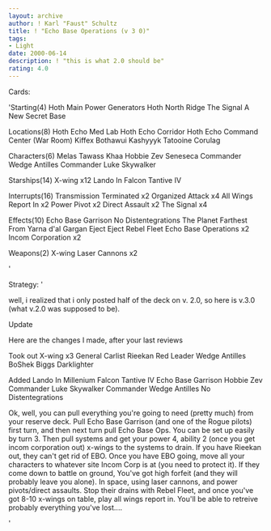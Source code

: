 ```yaml
---
layout: archive
author: ! Karl "Faust" Schultz
title: ! "Echo Base Operations (v 3 0)"
tags:
- Light
date: 2000-06-14
description: ! "this is what 2.0 should be"
rating: 4.0
---
```

Cards: 

'Starting(4)
Hoth Main Power Generators
Hoth North Ridge
The Signal
A New Secret Base

Locations(8)
Hoth Echo Med Lab
Hoth Echo Corridor
Hoth Echo Command Center (War Room)
Kiffex
Bothawui
Kashyyyk
Tatooine
Corulag

Characters(6)
Melas
Tawass Khaa
Hobbie
Zev Seneseca
Commander Wedge Antilles
Commander Luke Skywalker

Starships(14)
X-wing x12
Lando In Falcon
Tantive IV

Interrupts(16)
Transmission Terminated x2
Organized Attack x4
All Wings Report In x2
Power Pivot x2
Direct Assault x2
The Signal x4

Effects(10)
Echo Base Garrison
No Distentegrations
The Planet Farthest From
Yarna d'al Gargan
Eject Eject
Rebel Fleet
Echo Base Operations x2
Incom Corporation x2

Weapons(2)
X-wing Laser Cannons x2










'

Strategy: '

well, i realized that i only posted half of the deck on v. 2.0, so here is v.3.0 (what v.2.0 was supposed to be).

Update

Here are the changes I made, after your last reviews

Took out
X-wing x3
General Carlist Rieekan
Red Leader
Wedge Antilles
BoShek
Biggs Darklighter

Added
Lando In Millenium Falcon
Tantive IV
Echo Base Garrison
Hobbie
Zev
Commander Luke Skywalker
Commander Wedge Antilles
No Distentegrations


Ok, well, you can pull everything you're going to need (pretty much) from your reserve deck. Pull Echo Base Garrison (and one of the Rogue pilots) first turn, and then next turn pull Echo Base Ops. You can be set up easily by turn 3. Then pull systems and get your power 4, ability 2 (once you get incom corporation out) x-wings to the systems to drain. If you have Rieekan out, they can't get rid of EBO. Once you have EBO going, move all your characters to whatever site Incom Corp is at (you need to protect it). If they come down to battle on ground, You've got high forfeit (and they will probably leave you alone). In space, using laser cannons, and power pivots/direct assaults. Stop their drains with Rebel Fleet, and once you've got 8-10 x-wings on table, play all wings report in. You'll be able to retreive probably everything you've lost....










'